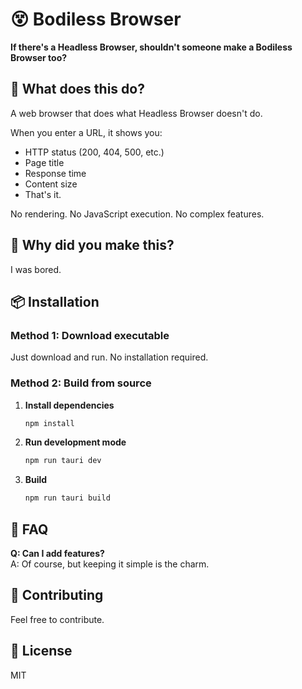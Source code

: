 # 😵 Bodiless Browser

**If there's a Headless Browser, shouldn't someone make a Bodiless Browser too?**

## 🎯 What does this do?

A web browser that does what Headless Browser doesn't do.

When you enter a URL, it shows you:
- HTTP status (200, 404, 500, etc.)
- Page title
- Response time
- Content size
- That's it.

No rendering. No JavaScript execution. No complex features.

## 🚀 Why did you make this?

I was bored.

## 📦 Installation

### Method 1: Download executable

Just download and run. No installation required.

### Method 2: Build from source

1. **Install dependencies**
   ```bash
   npm install
   ```

2. **Run development mode**
   ```bash
   npm run tauri dev
   ```

3. **Build**
   ```bash
   npm run tauri build
   ```

## 🤔 FAQ

**Q: Can I add features?**  
A: Of course, but keeping it simple is the charm.

## 🤝 Contributing

Feel free to contribute.

## 📄 License

MIT
